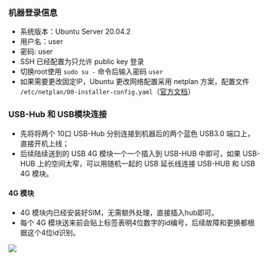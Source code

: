 ### 机器登录信息
- 系统版本：Ubuntu Server 20.04.2
- 用户名：user
- 密码: user
- SSH 已经配置为只允许 public key 登录
- 切换root使用 `sudo su -` 命令后输入密码 `user`
- 如果需要更改固定IP，Ubuntu 更改网络配置采用 netplan 方案，配置文件 `/etc/netplan/00-installer-config.yaml`（[官方文档](https://netplan.io/examples)）

### USB-Hub 和 USB模块连接

- 先将将两个 10口 USB-Hub 分别连接到机器后的两个蓝色 USB3.0 端口上，直接开机上线；
- 后续陆续送到的 USB 4G 模块一个一个插入到 USB-HUB 中即可，如果 USB-HUB 上的空间太窄，可以用随机一起的 USB 延长线连接 USB-HUB 和 USB 4G 模块。

#### 4G 模块
- 4G 模块内已经安装好SIM，无需额外处理，直接插入hub即可。
- 每个 4G 模块送来前会贴上标签表明4位数字的id编号，后续故障和更换都根据这个4位id识别。

![](https://gd2.alicdn.com/imgextra/i2/2953624130/O1CN01wodv2F1gNaP1tQQKc_!!2953624130.jpg)
